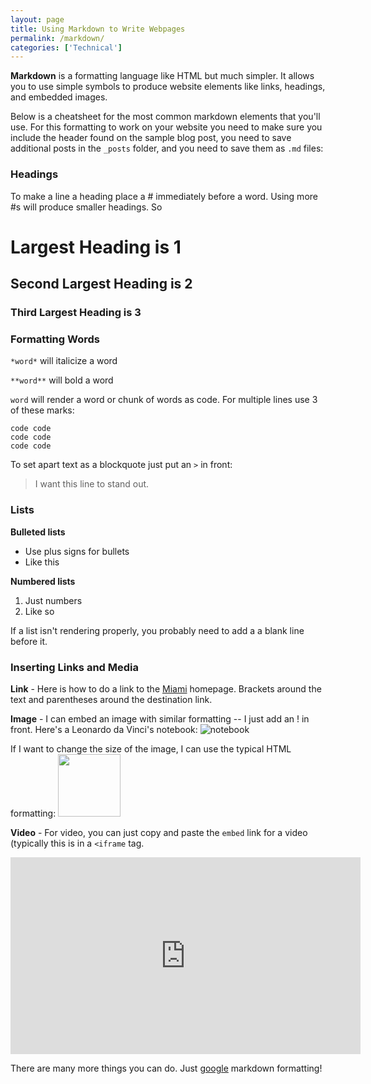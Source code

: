 ```yaml
---
layout: page
title: Using Markdown to Write Webpages
permalink: /markdown/
categories: ['Technical']
---
```


**Markdown** is a formatting language like HTML but much simpler. It allows you to use simple symbols to produce website elements like links, headings, and embedded images. 

Below is a cheatsheet for the most common markdown elements that you'll use. For this formatting to work on your website you need to make sure you include the header found on the sample blog post, you need to save additional posts in the `_posts` folder, and you need to save them as `.md` files: 

### Headings
To make a line a heading place a # immediately before a word. Using more #s will produce smaller headings. So

# Largest Heading is 1 

## Second Largest Heading is 2

### Third Largest Heading is 3 

### Formatting Words 
`*word*` will italicize a word

`**word**` will bold a word 

`word` will render a word or chunk of words as code. For multiple lines use 3 of these marks: 

```
code code 
code code 
code code 
```

To set apart text as a blockquote just put an `>` in front: 

> I want this line to stand out. 

### Lists 
**Bulleted lists**

+ Use plus signs for bullets
+ Like this 

**Numbered lists**

1. Just numbers
2. Like so

If a list isn't rendering properly, you probably need to add a a blank line before it. 

### Inserting Links and Media 

**Link** - Here is how to do a link to the [Miami](https://www.miamioh.edu/) homepage. Brackets around the text and parentheses around the destination link. 

**Image** - I can embed an image with similar formatting -- I just add an ! in front. Here's a Leonardo da Vinci's notebook: 
![notebook](https://i.pinimg.com/originals/70/21/be/7021bed25819ee35494703a53299be69.jpg)

If I want to change the size of the image, I can use the typical HTML formatting: 
<img src="https://i.pinimg.com/originals/70/21/be/7021bed25819ee35494703a53299be69.jpg" width="100">

**Video** - For video, you can just copy and paste the `embed` link for a video (typically this is in a `<iframe` tag. 

<iframe width="560" height="315" src="https://www.youtube.com/embed/ioPT8oDoG_I" frameborder="0" allowfullscreen></iframe>

There are many more things you can do. Just [google](https://www.google.com/search?q=markdown+formatting&oq=markdown+formatting&aqs=chrome..69i57j69i60j0l4.3563j0j7&sourceid=chrome&ie=UTF-8) markdown formatting!

